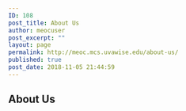 ```yaml
---
ID: 108
post_title: About Us
author: meocuser
post_excerpt: ""
layout: page
permalink: http://meoc.mcs.uvawise.edu/about-us/
published: true
post_date: 2018-11-05 21:44:59
---
```

<h2>About Us</h2>
